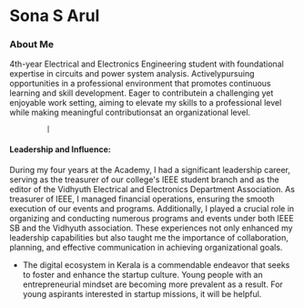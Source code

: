 # Sona S Arul

### About Me
4th-year Electrical and Electronics Engineering student with foundational expertise in circuits and power system analysis. Activelypursuing opportunities in a professional environment that promotes continuous learning and skill development. Eager to contributein a challenging yet enjoyable work setting, aiming to elevate my skills to a professional level while making meaningful contributionsat an organizational level.

             |

#### Leadership and Influence:
During my four years at the Academy, I had a significant leadership career, serving as the treasurer of our college's IEEE student branch and as the editor of the Vidhyuth Electrical and Electronics Department Association. As treasurer of IEEE, I managed financial operations, ensuring the smooth execution of our events and programs. Additionally, I played a crucial role in organizing and conducting numerous programs and events under both IEEE SB and the Vidhyuth association. These experiences not only enhanced my leadership capabilities but also taught me the importance of collaboration, planning, and effective communication in achieving organizational goals.



- The digital ecosystem in Kerala is a commendable endeavor that seeks to foster and enhance the startup culture. Young people with an entrepreneurial mindset are becoming more prevalent as a result. For young aspirants interested in startup missions, it will be helpful.



